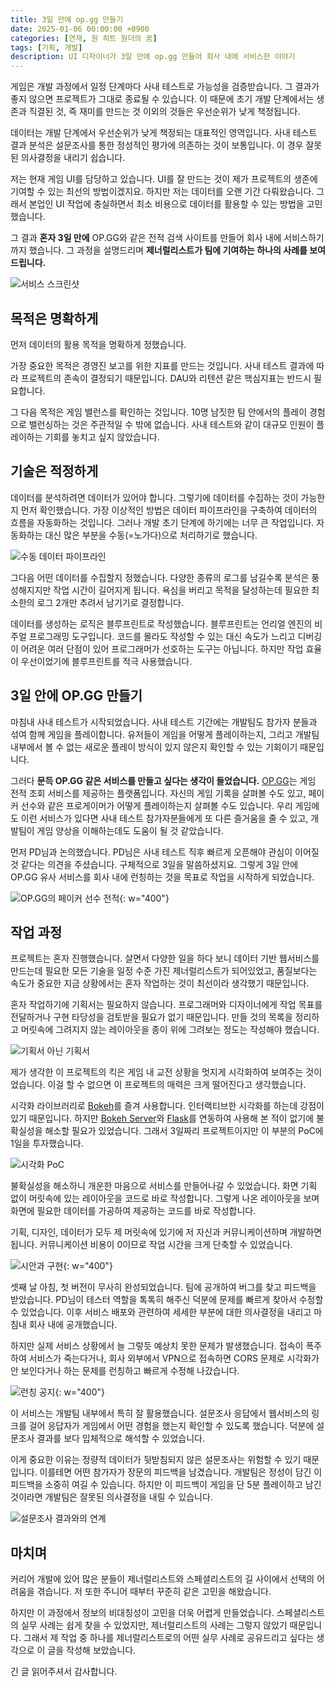```yaml
---
title: 3일 만에 op.gg 만들기
date: 2025-01-06 00:00:00 +0900
categories: [연재, 원 히트 원더의 꿈]
tags: [기획, 개발]
description: UI 디자이너가 3일 만에 op.gg 만들어 회사 내에 서비스한 이야기
---
```


게임은 개발 과정에서 일정 단계마다 사내 테스트로 가능성을 검증받습니다. 그 결과가 좋지 않으면 프로젝트가 그대로 종료될 수 있습니다. 이 때문에 초기 개발 단계에서는 생존과 직결된 것, 즉 재미를 만드는 것 이외의 것들은 우선순위가 낮게 책정됩니다.

데이터는 개발 단계에서 우선순위가 낮게 책정되는 대표적인 영역입니다. 사내 테스트 결과 분석은 설문조사를 통한 정성적인 평가에 의존하는 것이 보통입니다. 이 경우 잘못된 의사결정을 내리기 쉽습니다.

저는 현재 게임 UI를 담당하고 있습니다. UI를 잘 만드는 것이 제가 프로젝트의 생존에 기여할 수 있는 최선의 방법이겠지요. 하지만 저는 데이터를 오랜 기간 다뤄왔습니다. 그래서 본업인 UI 작업에 충실하면서 최소 비용으로 데이터를 활용할 수 있는 방법을 고민했습니다.

그 결과 **혼자 3일 만에** OP.GG와 같은 전적 검색 사이트를 만들어 회사 내에 서비스하기까지 했습니다. 그 과정을 설명드리며 **제너럴리스트가 팀에 기여하는 하나의 사례를 보여드립니다.**

![서비스 스크린샷](/assets/img/2025/2025-op-gg-result.jpg)


## 목적은 명확하게

먼저 데이터의 활용 목적을 명확하게 정했습니다.

가장 중요한 목적은 경영진 보고를 위한 지표를 만드는 것입니다. 사내 테스트 결과에 따라 프로젝트의 존속이 결정되기 때문입니다. DAU와 리텐션 같은 핵심지표는 반드시 필요합니다.

그 다음 목적은 게임 밸런스를 확인하는 것입니다. 10명 남짓한 팀 안에서의 플레이 경험으로 밸런싱하는 것은 주관적일 수 밖에 없습니다. 사내 테스트와 같이 대규모 인원이 플레이하는 기회를 놓치고 싶지 않았습니다.


## 기술은 적정하게

데이터를 분석하려면 데이터가 있어야 합니다. 그렇기에 데이터를 수집하는 것이 가능한지 먼저 확인했습니다. 가장 이상적인 방법은 데이터 파이프라인을 구축하여 데이터의 흐름을 자동화하는 것입니다. 그러나 개발 초기 단계에 하기에는 너무 큰 작업입니다. 자동화하는 대신 많은 부분을 수동(=노가다)으로 처리하기로 했습니다.

![수동 데이터 파이프라인](/assets/img/2025/2025-op-gg-data-pipeline.png)

그다음 어떤 데이터를 수집할지 정했습니다. 다양한 종류의 로그를 남길수록 분석은 풍성해지지만 작업 시간이 길어지게 됩니다. 욕심을 버리고 목적을 달성하는데 필요한 최소한의 로그 2개만 추려서 남기기로 결정합니다.

데이터를 생성하는 로직은 블루프린트로 작성했습니다. 블루프린트는 언리얼 엔진의 비주얼 프로그래밍 도구입니다. 코드를 몰라도 작성할 수 있는 대신 속도가 느리고 디버깅이 어려운 여러 단점이 있어 프로그래머가 선호하는 도구는 아닙니다. 하지만 작업 효율이 우선이었기에 블루프린트를 적극 사용했습니다.


## 3일 안에 OP.GG 만들기

마침내 사내 테스트가 시작되었습니다. 사내 테스트 기간에는 개발팀도 참가자 분들과 섞여 함께 게임을 플레이합니다. 유저들이 게임을 어떻게 플레이하는지, 그리고 개발팀 내부에서 볼 수 없는 새로운 플레이 방식이 있지 않은지 확인할 수 있는 기회이기 때문입니다.

그러다 **문득 OP.GG 같은 서비스를 만들고 싶다는 생각이 들었습니다.** [OP.GG](https://www.op.gg/summoners/kr/Hide%20on%20bush-KR1)는 게임 전적 조회 서비스를 제공하는 플랫폼입니다. 자신의 게임 기록을 살펴볼 수도 있고, 페이커 선수와 같은 프로게이머가 어떻게 플레이하는지 살펴볼 수도 있습니다. 우리 게임에도 이런 서비스가 있다면 사내 테스트 참가자분들에게 또 다른 즐거움을 줄 수 있고, 개발팀이 게임 양상을 이해하는데도 도움이 될 것 같았습니다.

먼저 PD님과 논의했습니다. PD님은 사내 테스트 직후 빠르게 오픈해야 관심이 이어질 것 같다는 의견을 주셨습니다. 구체적으로 3일을 말씀하셨지요. 그렇게 3일 안에 OP.GG 유사 서비스를 회사 내에 런칭하는 것을 목표로 작업을 시작하게 되었습니다.

![OP.GG의 페이커 선수 전적](/assets/img/2025/2025-op-gg-faker.png){: w="400"}


## 작업 과정

프로젝트는 혼자 진행했습니다. 살면서 다양한 일을 하다 보니 데이터 기반 웹서비스를 만드는데 필요한 모든 기술을 일정 수준 가진 제너럴리스트가 되어있었고, 품질보다는 속도가 중요한 지금 상황에서는 혼자 작업하는 것이 최선이라 생각했기 때문입니다.

혼자 작업하기에 기획서는 필요하지 않습니다. 프로그래머와 디자이너에게 작업 목표를 전달하거나 구현 타당성을 검토받을 필요가 없기 때문입니다. 만들 것의 목록을 정리하고 머릿속에 그려지지 않는 레이아웃을 종이 위에 그려보는 정도는 작성해야 했습니다.

![기획서 아닌 기획서](/assets/img/2025/2025-op-gg-sketch.jpg)

제가 생각한 이 프로젝트의 킥은 게임 내 교전 상황을 멋지게 시각화하여 보여주는 것이었습니다. 이걸 할 수 없으면 이 프로젝트의 매력은 크게 떨어진다고 생각했습니다. 

시각화 라이브러리로 [Bokeh](https://docs.bokeh.org/)를 즐겨 사용합니다. 인터랙티브한 시각화를 하는데 강점이 있기 때문입니다. 하지만 [Bokeh Server](https://docs.bokeh.org/en/3.4.0/docs/user_guide/server.html)와 [Flask](https://flask.palletsprojects.com/)를 연동하여 사용해 본 적이 없기에 불확실성을 해소할 필요가 있었습니다. 그래서 3일짜리 프로젝트이지만 이 부분의 PoC에 1일을 투자했습니다.

![시각화 PoC](/assets/img/2025/2025-op-gg-visualize.jpg)


불확실성을 해소하니 개운한 마음으로 서비스를 만들어나갈 수 있었습니다. 화면 기획 없이 머릿속에 있는 레이아웃을 코드로 바로 작성합니다. 그렇게 나온 레이아웃을 보며 화면에 필요한 데이터를 가공하여 제공하는 코드를 바로 작성합니다. 

기획, 디자인, 데이터가 모두 제 머릿속에 있기에 저 자신과 커뮤니케이션하며 개발하면 됩니다. 커뮤니케이션 비용이 0이므로 작업 시간을 크게 단축할 수 있었습니다.

![시안과 구현](/assets/img/2025/2025-op-gg-sketch-and-design.jpg){: w="400"}

셋째 날 아침, 첫 버전이 무사히 완성되었습니다. 팀에 공개하여 버그를 찾고 피드백을 받았습니다. PD님이 테스터 역할을 톡톡히 해주신 덕분에 문제를 빠르게 찾아서 수정할 수 있었습니다. 이후 서비스 배포와 관련하여 세세한 부분에 대한 의사결정을 내리고 마침내 회사 내에 공개했습니다.

하지만 실제 서비스 상황에서 늘 그렇듯 예상치 못한 문제가 발생했습니다. 접속이 폭주하여 서비스가 죽는다거나, 회사 외부에서 VPN으로 접속하면 CORS 문제로 시각화가 안 보인다거나 하는 문제를 런칭하고 빠르게 수정해 나갔습니다.

![런칭 공지](/assets/img/2025/2025-op-gg-launch.jpg){: w="400"}

이 서비스는 개발팀 내부에서 특히 잘 활용했습니다. 설문조사 응답에서 웹서비스의 링크를 걸어 응답자가 게임에서 어떤 경험을 했는지 확인할 수 있도록 했습니다. 덕분에 설문조사 결과를 보다 입체적으로 해석할 수 있었습니다.

이게 중요한 이유는 정량적 데이터가 뒷받침되지 않은 설문조사는 위험할 수 있기 때문입니다. 이를테면 어떤 참가자가 장문의 피드백을 남겼습니다. 개발팀은 정성이 담긴 이 피드백을 소중히 여길 수 있습니다. 하지만 이 피드백이 게임을 단 5분 플레이하고 남긴 것이라면 개발팀은 잘못된 의사결정을 내릴 수 있습니다.

![설문조사 결과와의 연계](/assets/img/2025/2025-op-gg-survey.jpg)


## 마치며

커리어 개발에 있어 많은 분들이 제너럴리스트와 스페셜리스트의 길 사이에서 선택의 어려움을 겪습니다. 저 또한 주니어 때부터 꾸준히 같은 고민을 해왔습니다.

하지만 이 과정에서 정보의 비대칭성이 고민을 더욱 어렵게 만들었습니다. 스페셜리스트의 실무 사례는 쉽게 찾을 수 있었지만, 제너럴리스트의 사례는 그렇지 않았기 때문입니다. 그래서 제 작업 중 하나를 제너럴리스트로의 어떤 실무 사례로 공유드리고 싶다는 생각으로 이 글을 작성해 보았습니다.

긴 글 읽어주셔서 감사합니다.